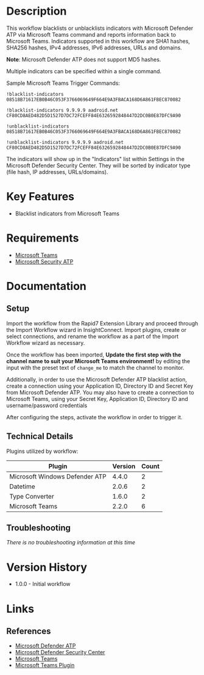 # Description

This workflow blacklists or unblacklists indicators with Microsoft Defender ATP via Microsoft Teams command and reports information back to Microsoft Teams.
Indicators supported in this workflow are SHA1 hashes, SHA256 hashes, IPv4 addresses, IPv6 addresses, URLs and domains.

**Note**: Microsoft Defender ATP does not support MD5 hashes. 

Multiple indicators can be specified within a single command.

Sample Microsoft Teams Trigger Commands:

`!blacklist-indicators 08518B71617EB0B46C053F3766069649F664E9A3FBACA168D6A861FBEC870082`

`!blacklist-indicators 9.9.9.9 aadroid.net CF80CD8AED482D5D1527D7DC72FCEFF84E6326592848447D2DC0B0E87DFC9A90`

`!unblacklist-indicators 08518B71617EB0B46C053F3766069649F664E9A3FBACA168D6A861FBEC870082`

`!unblacklist-indicators 9.9.9.9 aadroid.net CF80CD8AED482D5D1527D7DC72FCEFF84E6326592848447D2DC0B0E87DFC9A90`

The indicators will show up in the "Indicators" list within Settings in the Microsoft Defender Security Center. They will be sorted by indicator type (file hash, IP addresses, URLs/domains).

# Key Features

* Blacklist indicators from Microsoft Teams

# Requirements

* [Microsoft Teams](https://docs.rapid7.com/insightconnect/microsoft-teams/)
* [Microsoft Security ATP](https://docs.microsoft.com/en-us/windows/security/threat-protection/microsoft-defender-atp/minimum-requirements)

# Documentation

## Setup

Import the workflow from the Rapid7 Extension Library and proceed through the Import Workflow wizard in InsightConnect. Import plugins, create or select connections, and rename the workflow as a part of the Import Workflow wizard as necessary.

Once the workflow has been imported, **Update the first step with the channel name to suit your Microsoft Teams environment!** by editing the input with the preset text of `change_me` to match the channel to monitor.

Additionally, in order to use the Microsoft Defender ATP blacklist action, create a connection using your Application ID, Directory ID and Secret Key from Microsoft Defender ATP. 
You may also have to create a connection to Microsoft Teams, using your Secret Key, Application ID, Directory ID and username/password credentials

After configuring the steps, activate the workflow in order to trigger it. 
 
## Technical Details

Plugins utilized by workflow:

|Plugin|Version|Count|
|----|----|--------|
|Microsoft Windows Defender ATP|4.4.0|2|
|Datetime|2.0.6|2|
|Type Converter|1.6.0|2|
|Microsoft Teams|2.2.0|6|

## Troubleshooting

_There is no troubleshooting information at this time_

# Version History

* 1.0.0 - Initial workflow

# Links

## References

* [Microsoft Defender ATP](https://docs.microsoft.com/en-us/windows/security/threat-protection/)
* [Microsoft Defender Security Center](https://securitycenter.windows.com/)
* [Microsoft Teams](https://www.microsoft.com/en-us/microsoft-365/microsoft-teams/group-chat-software)
* [Microsoft Teams Plugin](https://docs.rapid7.com/insightconnect/microsoft-teams/)